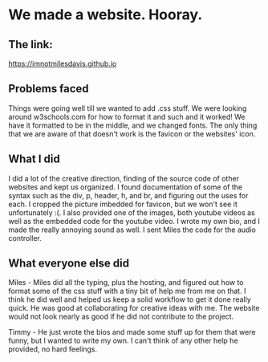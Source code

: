# We made a website. Hooray.

## The link:

https://imnotmilesdavis.github.io

## Problems faced

Things were going well till we wanted to add .css stuff. We were looking around w3schools.com for how to format it and such and it worked! We have it formatted to be in the middle, and we changed fonts. The only thing that we are aware of that doesn't work is the favicon or the websites' icon.

## What I did

I did a lot of the creative direction, finding of the source code of other websites and kept us organized. I found documentation of some of the syntax such as the div, p, header, h, and br, and figuring out the uses for each. I cropped the picture imbedded for favicon, but we won't see it unfortunately :(. I also provided one of the images, both youtube videos as well as the embedded code for the youtube video. I wrote my own bio, and I made the really annoying sound as well. I sent Miles the code for the audio controller.

## What everyone else did

Miles - Miles did all the typing, plus the hosting, and figured out how to format some of the css stuff with a tiny bit of help me from me on that. I think he did well and helped us keep a solid workflow to get it done really quick. He was good at collaborating for creative ideas with me. The website would not look nearly as good if he did not contribute to the project.

Timmy - He just wrote the bios and made some stuff up for them that were funny, but I wanted to write my own. I can't think of any other help he provided, no hard feelings.
